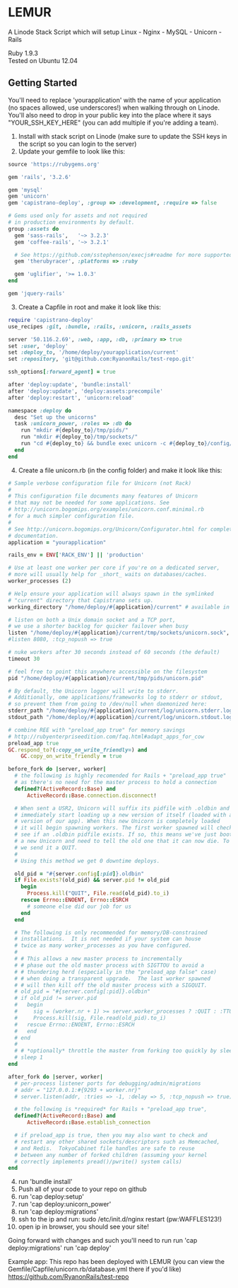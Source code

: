 LEMUR
=====

A Linode Stack Script which will setup Linux - Nginx - MySQL - Unicorn - Rails

Ruby 1.9.3  
Tested on Ubuntu 12.04

Getting Started
-------------
You'll need to replace 'yourapplication' with the name of your application (no spaces allowed, use underscores!)
when walking through on Linode. You'll also need to drop in your public key into the place where it says "YOUR_SSH_KEY_HERE" (you can add multiple if you're adding a team).

1.  Install with stack script on Linode  (make sure to update the SSH keys in the script so you can login to the server)
2.  Update your gemfile to look like this:
```ruby
source 'https://rubygems.org'

gem 'rails', '3.2.6'

gem 'mysql'
gem 'unicorn'
gem 'capistrano-deploy', :group => :development, :require => false

# Gems used only for assets and not required
# in production environments by default.
group :assets do
  gem 'sass-rails',   '~> 3.2.3'
  gem 'coffee-rails', '~> 3.2.1'

  # See https://github.com/sstephenson/execjs#readme for more supported runtimes
  gem 'therubyracer', :platforms => :ruby

  gem 'uglifier', '>= 1.0.3'
end

gem 'jquery-rails'
```
3.  Create a Capfile in root and make it look like this:
```ruby
require 'capistrano-deploy'
use_recipes :git, :bundle, :rails, :unicorn, :rails_assets

server '50.116.2.69', :web, :app, :db, :primary => true
set :user, 'deploy'
set :deploy_to, '/home/deploy/yourapplication/current'
set :repository, 'git@github.com:RyanonRails/test-repo.git'

ssh_options[:forward_agent] = true

after 'deploy:update', 'bundle:install'
after 'deploy:update', 'deploy:assets:precompile'
after 'deploy:restart', 'unicorn:reload'

namespace :deploy do
  desc "Set up the unicorns"
  task :unicorn_power, :roles => :db do
    run "mkdir #{deploy_to}/tmp/pids/"
    run "mkdir #{deploy_to}/tmp/sockets/"
    run "cd #{deploy_to} && bundle exec unicorn -c #{deploy_to}/config/unicorn.rb -E production -D"
  end
end
```
4.  Create a file unicorn.rb (in the config folder) and make it look like this:
```ruby
# Sample verbose configuration file for Unicorn (not Rack)
#
# This configuration file documents many features of Unicorn
# that may not be needed for some applications. See
# http://unicorn.bogomips.org/examples/unicorn.conf.minimal.rb
# for a much simpler configuration file.
#
# See http://unicorn.bogomips.org/Unicorn/Configurator.html for complete
# documentation.
application = "yourapplication"

rails_env = ENV['RACK_ENV'] || 'production'

# Use at least one worker per core if you're on a dedicated server,
# more will usually help for _short_ waits on databases/caches.
worker_processes (2)

# Help ensure your application will always spawn in the symlinked
# "current" directory that Capistrano sets up.
working_directory "/home/deploy/#{application}/current" # available in 0.94.0+

# listen on both a Unix domain socket and a TCP port,
# we use a shorter backlog for quicker failover when busy
listen "/home/deploy/#{application}/current/tmp/sockets/unicorn.sock", :backlog => 2048
#listen 8080, :tcp_nopush => true

# nuke workers after 30 seconds instead of 60 seconds (the default)
timeout 30

# feel free to point this anywhere accessible on the filesystem
pid "/home/deploy/#{application}/current/tmp/pids/unicorn.pid"

# By default, the Unicorn logger will write to stderr.
# Additionally, ome applications/frameworks log to stderr or stdout,
# so prevent them from going to /dev/null when daemonized here:
stderr_path "/home/deploy/#{application}/current/log/unicorn.stderr.log"
stdout_path "/home/deploy/#{application}/current/log/unicorn.stdout.log"

# combine REE with "preload_app true" for memory savings
# http://rubyenterpriseedition.com/faq.html#adapt_apps_for_cow
preload_app true
GC.respond_to?(:copy_on_write_friendly=) and
    GC.copy_on_write_friendly = true

before_fork do |server, worker|
  # the following is highly recomended for Rails + "preload_app true"
  # as there's no need for the master process to hold a connection
  defined?(ActiveRecord::Base) and
      ActiveRecord::Base.connection.disconnect!

  # When sent a USR2, Unicorn will suffix its pidfile with .oldbin and
  # immediately start loading up a new version of itself (loaded with a new
  # version of our app). When this new Unicorn is completely loaded
  # it will begin spawning workers. The first worker spawned will check to
  # see if an .oldbin pidfile exists. If so, this means we've just booted up
  # a new Unicorn and need to tell the old one that it can now die. To do so
  # we send it a QUIT.
  #
  # Using this method we get 0 downtime deploys.

  old_pid = "#{server.config[:pid]}.oldbin"
  if File.exists?(old_pid) && server.pid != old_pid
    begin
      Process.kill("QUIT", File.read(old_pid).to_i)
    rescue Errno::ENOENT, Errno::ESRCH
      # someone else did our job for us
    end
  end

  # The following is only recommended for memory/DB-constrained
  # installations.  It is not needed if your system can house
  # twice as many worker_processes as you have configured.
  #
  # # This allows a new master process to incrementally
  # # phase out the old master process with SIGTTOU to avoid a
  # # thundering herd (especially in the "preload_app false" case)
  # # when doing a transparent upgrade.  The last worker spawned
  # # will then kill off the old master process with a SIGQUIT.
  # old_pid = "#{server.config[:pid]}.oldbin"
  # if old_pid != server.pid
  #   begin
  #     sig = (worker.nr + 1) >= server.worker_processes ? :QUIT : :TTOU
  #     Process.kill(sig, File.read(old_pid).to_i)
  #   rescue Errno::ENOENT, Errno::ESRCH
  #   end
  # end
  #
  # # *optionally* throttle the master from forking too quickly by sleeping
  # sleep 1
end

after_fork do |server, worker|
  # per-process listener ports for debugging/admin/migrations
  # addr = "127.0.0.1:#{9293 + worker.nr}"
  # server.listen(addr, :tries => -1, :delay => 5, :tcp_nopush => true)

  # the following is *required* for Rails + "preload_app true",
  defined?(ActiveRecord::Base) and
      ActiveRecord::Base.establish_connection

  # if preload_app is true, then you may also want to check and
  # restart any other shared sockets/descriptors such as Memcached,
  # and Redis.  TokyoCabinet file handles are safe to reuse
  # between any number of forked children (assuming your kernel
  # correctly implements pread()/pwrite() system calls)
end
```
4.  run 'bundle install'
5.  Push all of your code to your repo on github
6.  run 'cap deploy:setup'
7.  run 'cap deploy:unicorn_power'
8.  run 'cap deploy:migrations'
9.  ssh to the ip and run: sudo /etc/init.d/nginx restart (pw:WAFFLES123!)
10.  open ip in browser, you should see your site!

Going forward with changes and such you'll need to run
run 'cap deploy:migrations'
run 'cap deploy'

Example app:
This repo has been deployed with LEMUR (you can view the Gemfile/Capfile/unicorn.rb/database.yml there if you'd like)
https://github.com/RyanonRails/test-repo